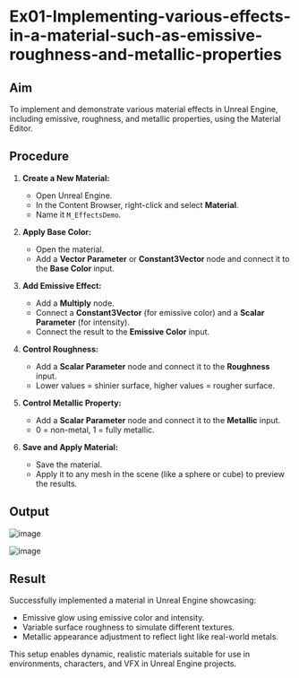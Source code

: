 # Ex01-Implementing-various-effects-in-a-material-such-as-emissive-roughness-and-metallic-properties


## Aim
To implement and demonstrate various material effects in Unreal Engine, including emissive, roughness, and metallic properties, using the Material Editor.

## Procedure

1. **Create a New Material:**
   - Open Unreal Engine.
   - In the Content Browser, right-click and select **Material**.
   - Name it `M_EffectsDemo`.

2. **Apply Base Color:**
   - Open the material.
   - Add a **Vector Parameter** or **Constant3Vector** node and connect it to the **Base Color** input.

3. **Add Emissive Effect:**
   - Add a **Multiply** node.
   - Connect a **Constant3Vector** (for emissive color) and a **Scalar Parameter** (for intensity).
   - Connect the result to the **Emissive Color** input.

4. **Control Roughness:**
   - Add a **Scalar Parameter** node and connect it to the **Roughness** input.
   - Lower values = shinier surface, higher values = rougher surface.

5. **Control Metallic Property:**
   - Add a **Scalar Parameter** node and connect it to the **Metallic** input.
   - 0 = non-metal, 1 = fully metallic.

6. **Save and Apply Material:**
   - Save the material.
   - Apply it to any mesh in the scene (like a sphere or cube) to preview the results.
  
     
## Output

![image](https://github.com/user-attachments/assets/903f240b-f9b7-4f2d-bf50-013ebebd7ea8)


![image](https://github.com/user-attachments/assets/3aaea163-8335-42c9-af3c-46adac71cb00)



## Result
Successfully implemented a material in Unreal Engine showcasing:
- Emissive glow using emissive color and intensity.
- Variable surface roughness to simulate different textures.
- Metallic appearance adjustment to reflect light like real-world metals.

This setup enables dynamic, realistic materials suitable for use in environments, characters, and VFX in Unreal Engine projects.
